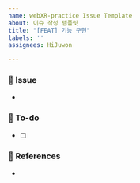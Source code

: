 ```yaml
---
name: webXR-practice Issue Template
about: 이슈 작성 템플릿
title: "[FEAT] 기능 구현"
labels: ''
assignees: HiJuwon

---
```


### 🍰 Issue
<!-- 이슈에 대한 설명 -->
- 

### 📝 To-do
<!-- 진행할 작업 작성 -->
- [ ]

### 🔗 References
<!-- 관련 링크 -->
-

